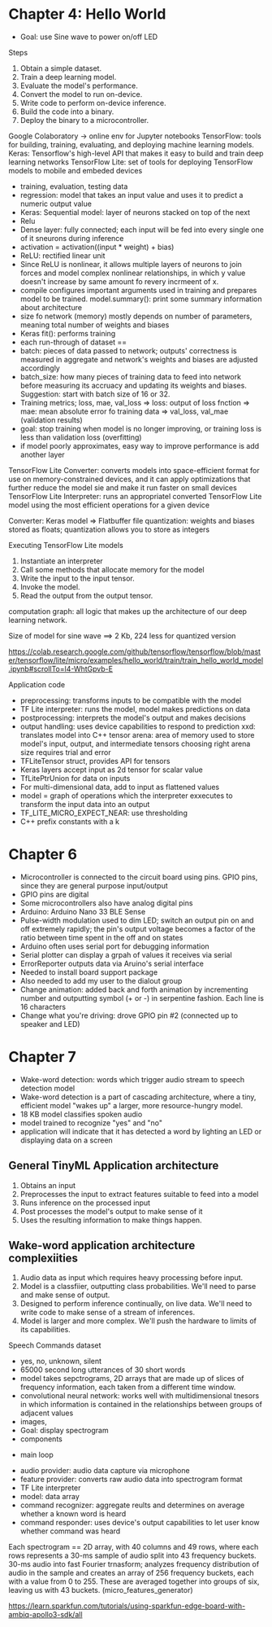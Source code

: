# Chapter 4: Hello World
* Goal: use Sine wave to power on/off LED

Steps
1. Obtain a simple dataset.
2. Train a deep learning model.
3. Evaluate the model's performance.
4. Convert the model to run on-device.
5. Write code to perform on-device inference.
6. Build the code into a binary.
7. Deploy the binary to a microcontroller.

Google Colaboratory
-> online env for Jupyter notebooks
TensorFlow: tools for building, training, evaluating, and deploying machine learning models.
Keras: Tensorflow's high-level API that makes it easy to build and train deep learning networks
TensorFlow Lite: set of tools for deploying TensorFlow models to mobile and embeded devices
* training, evaluation, testing data
* regression: model that takes an input value and uses it to predict a numeric output value
* Keras: Sequential model: layer of neurons stacked on top of the next
* Relu
* Dense layer: fully connected; each input will be fed into every single one of it sneurons during inference
* activation = activation((input * weight) + bias)
* ReLU: rectified linear unit
* Since ReLU is nonlinear, it allows multiple layers of neurons to join forces and model complex nonlinear relationships, in which y value doesn't increase by same amount fo revery incrmeent of x.
* compile configures important arguments used in training and prepares model to be trained.
model.summary(): print some summary information about architecture
* size fo network (memory) mostly depends on number of parameters, meaning total number of weights and biases
* Keras fit(): performs training
* each run-through of dataset == 
* batch: pieces of data passed to network; outputs' correctness is measured in aggregate and network's weights and biases are adjusted accordingly
* batch_size: how many pieces of training data to feed into network before measuring its accruacy and updating its weights and biases. Suggestion: start with batch size of 16 or 32.
* Training metrics; loss, mae, val_loss
=> loss: output of loss fnction
=> mae: mean absolute error fo training data
=> val_loss, val_mae (validation results)
* goal: stop training when model is no longer improving, or training loss is less than validation loss (overfitting)
* if model poorly approximates, easy way to improve performance is add another layer

TensorFlow Lite Converter: converts models into space-efficient format for use on memory-constrained devices, and it can apply optimizations that further reduce the model sie and make it run faster on small devices
TensorFlow Lite Interpreter: runs an appropriatel converted TensorFlow Lite model using the most efficient operations for a given device

Converter: Keras model => Flatbuffer file
quantization: weights and biases stored as floats; quantization allows you to store as integers

Executing TensorFlow Lite models
1. Instantiate an interpreter
2. Call some methods that allocate memory for the model
3. Write the input to the input tensor.
4. Invoke the model.
5. Read the output from the output tensor.

computation graph: all logic that makes up the architecture of our deep learning network.

Size of model for sine wave ==> 2 Kb, 224 less for quantized version

https://colab.research.google.com/github/tensorflow/tensorflow/blob/master/tensorflow/lite/micro/examples/hello_world/train/train_hello_world_model.ipynb#scrollTo=l4-WhtGpvb-E

Application code
- preprocessing: transforms inputs to be compatible with the model
- TF Lite interpreter: runs the model, model makes predictions on data
- postprocessing: interprets the model's output and makes decisions
- output handling: uses device capabilities to respond to prediction
xxd: translates model into C++
tensor arena: area of memory used to store model's input, output, and intermediate tensors
choosing right arena size requires trial and error
- TFLiteTensor struct, provides API for tensors
- Keras layers accept input as 2d tensor for scalar value
- TfLitePtrUnion for data on inputs
- For multi-dimensional data, add to input as flattened values
- model = graph of operations which the interpreter exxecutes to transform the input data into an output
- TF_LITE_MICRO_EXPECT_NEAR: use thresholding
- C++ prefix constants with a k


# Chapter 6

* Microcontroller is connected to the circuit board using pins. GPIO pins, since they are general purpose input/output
* GPIO pins are digital
* Some microcontrollers also have analog digital pins
* Arduino: Arduino Nano 33 BLE Sense
* Pulse-width modulation used to dim LED; switch an output pin on and off extremely rapidly; the pin's output voltage becomes a factor of the ratio between time spent in the off and on states
* Arduino often uses serial port for debugging information
* Serial plotter can display a grpah of values it receives via serial
* ErrorReporter outputs data via Aruino's serial interface
* Needed to install board support package
* Also needed to add my user to the dialout group
* Change animation: added back and forth animation by incrementing number and outputting symbol (+ or -) in serpentine fashion. Each line is 16 characters
* Change what you're driving: drove GPIO pin #2 (connected up to speaker and LED)

# Chapter 7
- Wake-word detection: words which trigger audio stream to speech detection model
- Wake-word detection is a part of cascading architecture, where a tiny, efficient model "wakes up" a larger, more resource-hungry model.
- 18 KB model classifies spoken audio
- model trained to recognize "yes" and "no"
- application will indicate that it has detected a word by lighting an LED or displaying data on a screen

## General TinyML Application architecture
1. Obtains an input
2. Preprocesses the input to extract features suitable to feed into a model
3. Runs inference on the processed input
4. Post processes the model's output to make sense of it
5. Uses the resulting information to make things happen.

## Wake-word application architecture complexiities
1. Audio data as input which requires heavy processing before input.
2. Model is a classfiier, outputting class probabilities. We'll need to parse and make sense of output.
3. Designed to perform inference continually, on live data. We'll need to write code to make sense of a stream of inferences.
4. Model is larger and more complex. We'll push the hardware to limits of its capabilities.

Speech Commands dataset
- yes, no, unknown, silent
- 65000 second long utterances of 30 short words
- model takes sepctrograms, 2D arrays that are made up of slices of frequency information, each taken from a different time window.
- convolutional neural network: works well with multidimensional tnesors in which information is contained in the relationships between groups of adjacent values
- images,
- Goal: display spectrogram
- components
* main loop
- audio provider: audio data capture via microphone
- feature provider: converts raw audio data into spectrogram format
- TF Lite interpreter
- model: data array
- command recognizer: aggregate reults and determines on average whether a known word is heard
- command responder: uses device's output capabilities to let user know whether command was heard

Each spectrogram == 2D array, with 40 columns and 49 rows, where each rows represents a 30-ms sample of audio split into 43 frequency buckets. 30-ms audio into fast Fourier trnasform; analyzes frequency distribution of audio in the sample and creates an array of 256 frequency buckets, each with a value from 0 to 255. These are averaged together into groups of six, leaving us with 43 buckets. (micro_features_generator)

https://learn.sparkfun.com/tutorials/using-sparkfun-edge-board-with-ambiq-apollo3-sdk/all